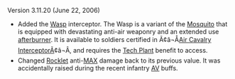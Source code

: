 Version 3.11.20 (June 22, 2006)

- Added the [Wasp](../vehicles/Wasp.md) interceptor. The Wasp is a variant of
  the [Mosquito](../vehicles/Mosquito.md) that is equipped with devastating
  anti-air weaponry and an extended use
  [afterburner](../terminology/Afterburner.md). It is available to soldiers
  certified in
  Ã¢â¬Å[Air Cavalry InterceptorÃ](../certifications/Air_Cavalry_Interceptor.md)¢â¬Â,
  and requires the [Tech Plant](../locations/Technology_Plant.md) benefit to
  access.
- Changed [Rocklet](../weapons/Rocklet_Rifle.md)
  anti-[MAX](../armor/Mechanized_Assault_Exo-Suit.md) damage back to its
  previous value. It was accidentally raised during the recent infantry
  [AV](../certifications/Anti-Vehicular.md) buffs.


